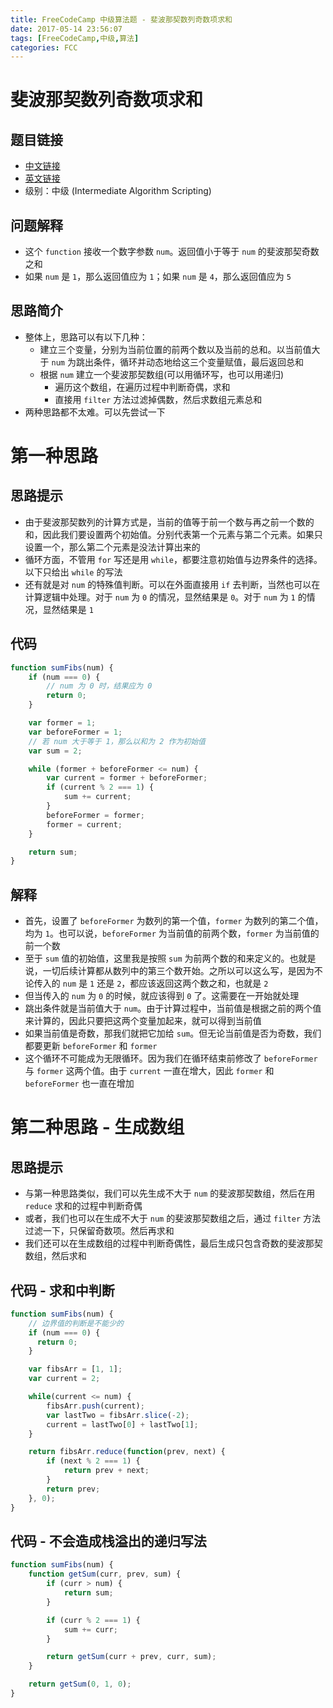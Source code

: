 ```yaml
---
title: FreeCodeCamp 中级算法题 - 斐波那契数列奇数项求和
date: 2017-05-14 23:56:07
tags: [FreeCodeCamp,中级,算法]
categories: FCC
---
```

# 斐波那契数列奇数项求和

## 题目链接

-   [中文链接](https://www.freecodecamp.cn/challenges/sum-all-odd-fibonacci-numbers)
-   [英文链接](https://www.freecodecamp.com/challenges/sum-all-odd-fibonacci-numbers)
-   级别：中级 (Intermediate Algorithm Scripting)

## 问题解释
- 这个 `function` 接收一个数字参数 `num`。返回值小于等于 `num` 的斐波那契奇数之和
- 如果 `num` 是 `1`，那么返回值应为 `1`；如果 `num` 是 `4`，那么返回值应为 `5`

## 思路简介
- 整体上，思路可以有以下几种：
    - 建立三个变量，分别为当前位置的前两个数以及当前的总和。以当前值大于 `num` 为跳出条件，循环并动态地给这三个变量赋值，最后返回总和
    - 根据 `num` 建立一个斐波那契数组(可以用循环写，也可以用递归)
        - 遍历这个数组，在遍历过程中判断奇偶，求和
        - 直接用 `filter` 方法过滤掉偶数，然后求数组元素总和
- 两种思路都不太难。可以先尝试一下

<!-- more -->

# 第一种思路
## 思路提示
- 由于斐波那契数列的计算方式是，当前的值等于前一个数与再之前一个数的和，因此我们要设置两个初始值。分别代表第一个元素与第二个元素。如果只设置一个，那么第二个元素是没法计算出来的
- 循环方面，不管用 `for` 写还是用 `while`，都要注意初始值与边界条件的选择。以下只给出 `while` 的写法
- 还有就是对 `num` 的特殊值判断。可以在外面直接用 `if` 去判断，当然也可以在计算逻辑中处理。对于 `num` 为 `0` 的情况，显然结果是 `0`。对于 `num` 为 `1` 的情况，显然结果是 `1`

## 代码
```js
function sumFibs(num) {
    if (num === 0) {
        // num 为 0 时，结果应为 0
        return 0;
    }

    var former = 1;
    var beforeFormer = 1;
    // 若 num 大于等于 1，那么以和为 2 作为初始值
    var sum = 2;

    while (former + beforeFormer <= num) {
        var current = former + beforeFormer;
        if (current % 2 === 1) {
            sum += current;
        }
        beforeFormer = former;
        former = current;
    }

    return sum;
}
```

## 解释
- 首先，设置了 `beforeFormer` 为数列的第一个值，`former` 为数列的第二个值，均为 `1`。也可以说，`beforeFormer` 为当前值的前两个数，`former` 为当前值的前一个数
- 至于 `sum` 值的初始值，这里我是按照 `sum` 为前两个数的和来定义的。也就是说，一切后续计算都从数列中的第三个数开始。之所以可以这么写，是因为不论传入的 `num` 是 `1` 还是 `2`，都应该返回这两个数之和，也就是 `2`
- 但当传入的 `num` 为 `0` 的时候，就应该得到 `0` 了。这需要在一开始就处理
- 跳出条件就是当前值大于 `num`。由于计算过程中，当前值是根据之前的两个值来计算的，因此只要把这两个变量加起来，就可以得到当前值
- 如果当前值是奇数，那我们就把它加给 `sum`。但无论当前值是否为奇数，我们都要更新 `beforeFormer` 和 `former`
- 这个循环不可能成为无限循环。因为我们在循环结束前修改了 `beforeFormer` 与 `former` 这两个值。由于 `current` 一直在增大，因此 `former` 和 `beforeFormer` 也一直在增加

# 第二种思路 - 生成数组
## 思路提示
- 与第一种思路类似，我们可以先生成不大于 `num` 的斐波那契数组，然后在用 `reduce` 求和的过程中判断奇偶
- 或者，我们也可以在生成不大于 `num` 的斐波那契数组之后，通过 `filter` 方法过滤一下，只保留奇数项。然后再求和
- 我们还可以在生成数组的过程中判断奇偶性，最后生成只包含奇数的斐波那契数组，然后求和

## 代码 - 求和中判断
```js
function sumFibs(num) {
    // 边界值的判断是不能少的
    if (num === 0) {
      return 0;
    }

    var fibsArr = [1, 1];
    var current = 2;

    while(current <= num) {
        fibsArr.push(current);
        var lastTwo = fibsArr.slice(-2);
        current = lastTwo[0] + lastTwo[1];
    }

    return fibsArr.reduce(function(prev, next) {
        if (next % 2 === 1) {
            return prev + next;
        }
        return prev;
    }, 0);
}
```


## 代码 - 不会造成栈溢出的递归写法
```js
function sumFibs(num) {
    function getSum(curr, prev, sum) {
        if (curr > num) {
            return sum;
        }

        if (curr % 2 === 1) {
            sum += curr;
        }

        return getSum(curr + prev, curr, sum);
    }

    return getSum(0, 1, 0);
}
```
